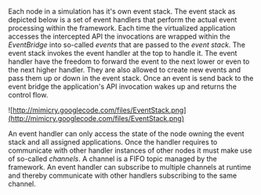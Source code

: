 Each node in a simulation has it's own event stack. The event stack as depicted below is a set of event handlers that perform the actual event processing within the framework. Each time the virtualized application accesses the intercepted API the invocations are wrapped within the _EventBridge_ into so-called _events_ that are passed to the _event stack_. The event stack invokes the event handler at the top to handle it. The event handler have the freedom to forward the event to the next lower or even to the next higher handler. They are also allowed to create new events and pass them up or down in the event stack. Once an event is send back to the event bridge the application's API invocation wakes up and returns the control flow.

![http://mimicry.googlecode.com/files/EventStack.png](http://mimicry.googlecode.com/files/EventStack.png)

An event handler can only access the state of the node owning the event stack and all assigned applications. Once the handler requires to communicate with other handler instances of other nodes it must make use of so-called _channels_. A channel is a FIFO topic managed by the framework. An event handler can subscribe to multiple channels at runtime and thereby communicate with other handlers subscribing to the same channel.